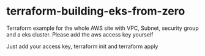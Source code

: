 # terraform-building-eks-from-zero
Terraform example for the whole AWS site with VPC, Subnet, security group and a eks cluster. Please add the aws access key yourself


Just add your access key, terraform init and terraform apply
